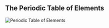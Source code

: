 ##  The Periodic Table of Elements 

![Periodic Table of Elements][1]

   [1]: https://cnx.org/resources/43e3000bd19a73ae859b2bdc338b589150be2ef0/Figure_B00_02_01.jpg


